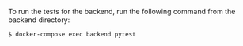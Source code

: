 To run the tests for the backend, run the following command from the backend directory:

```
$ docker-compose exec backend pytest
```
